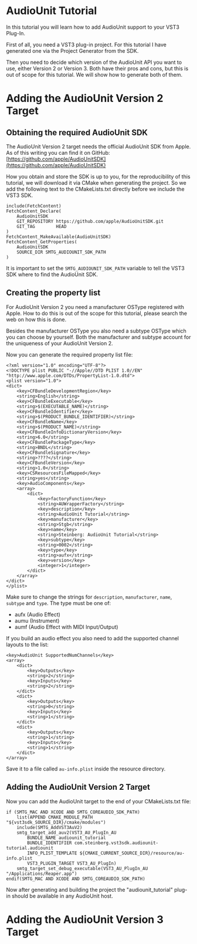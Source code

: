 #  AudioUnit Tutorial

In this tutorial you will learn how to add AudioUnit support to your VST3 Plug-In.

First of all, you need a VST3 plug-in project. For this tutorial I have generated one via the Project Generator from the SDK.

Then you need to decide which version of the AudioUnit API you want to use, either 
Version 2 or Version 3. Both have their pros and cons, but this is out of scope for this tutorial.
We will show how to generate both of them.

# Adding the AudioUnit Version 2 Target

## Obtaining the required AudioUnit SDK

The AudioUnit Version 2 target needs the official AudioUnit SDK from Apple.
As of this writing you can find it on GitHub: [https://github.com/apple/AudioUnitSDK](https://github.com/apple/AudioUnitSDK)

How you obtain and store the SDK is up to you, for the reproducibility of this tutorial, we will download it via CMake when generating the project.
So we add the following text to the CMakeLists.txt directly before we include the VST3 SDK.

```
include(FetchContent)
FetchContent_Declare(
	AudioUnitSDK
	GIT_REPOSITORY https://github.com/apple/AudioUnitSDK.git
	GIT_TAG        HEAD
)
FetchContent_MakeAvailable(AudioUnitSDK)
FetchContent_GetProperties(
	AudioUnitSDK
	SOURCE_DIR SMTG_AUDIOUNIT_SDK_PATH
)
```

It is important to set the `SMTG_AUDIOUNIT_SDK_PATH` variable to tell the VST3 SDK where to find the AudioUnit SDK.

## Creating the property list

For AudioUnit Version 2 you need a manufacturer OSType registered with Apple. 
How to do this is out of the scope for this tutorial, please search the web on how this is done.

Besides the manufacturer OSType you also need a subtype OSType which you can choose by yourself.
Both the manufacturer and subtype account for the uniqueness of your AudioUnit Version 2.

Now you can generate the required property list file:

```
<?xml version="1.0" encoding="UTF-8"?>
<!DOCTYPE plist PUBLIC "-//Apple//DTD PLIST 1.0//EN" "http://www.apple.com/DTDs/PropertyList-1.0.dtd">
<plist version="1.0">
<dict>
	<key>CFBundleDevelopmentRegion</key>
	<string>English</string>
	<key>CFBundleExecutable</key>
	<string>$(EXECUTABLE_NAME)</string>
	<key>CFBundleIdentifier</key>
	<string>$(PRODUCT_BUNDLE_IDENTIFIER)</string>
	<key>CFBundleName</key>
	<string>$(PRODUCT_NAME)</string>
	<key>CFBundleInfoDictionaryVersion</key>
	<string>6.0</string>
	<key>CFBundlePackageType</key>
	<string>BNDL</string>
	<key>CFBundleSignature</key>
	<string>????</string>
	<key>CFBundleVersion</key>
	<string>1.0</string>
	<key>CSResourcesFileMapped</key>
	<string>yes</string>
	<key>AudioComponents</key>
	<array>
		<dict>
			<key>factoryFunction</key>
			<string>AUWrapperFactory</string>
			<key>description</key>
			<string>AudioUnit Tutorial</string>
			<key>manufacturer</key>
			<string>Stgb</string>
			<key>name</key>
			<string>Steinberg: AudioUnit Tutorial</string>
			<key>subtype</key>
			<string>0002</string>
			<key>type</key>
			<string>aufx</string>
			<key>version</key>
			<integer>1</integer>
		</dict>
	</array>
</dict>
</plist>
```

Make sure to change the strings for `description`, `manufacturer`, `name`, `subtype` and `type`.
The type must be one of:
- aufx (Audio Effect)
- aumu (Instrument)
- aumf (Audio Effect with MIDI Input/Output)

If you build an audio effect you also need to add the supported channel layouts to the list:

```
<key>AudioUnit SupportedNumChannels</key>
<array>
	<dict>
		<key>Outputs</key>
		<string>2</string>
		<key>Inputs</key>
		<string>2</string>
	</dict>
	<dict>
		<key>Outputs</key>
		<string>0</string>
		<key>Inputs</key>
		<string>1</string>
	</dict>
	<dict>
		<key>Outputs</key>
		<string>1</string>
		<key>Inputs</key>
		<string>1</string>
	</dict>
</array>
```

Save it to a file called `au-info.plist` inside the resource directory.

## Adding the AudioUnit Version 2 Target

Now you can add the AudioUnit target to the end of your CMakeLists.txt file:

```
if (SMTG_MAC AND XCODE AND SMTG_COREAUDIO_SDK_PATH)
	list(APPEND CMAKE_MODULE_PATH "${vst3sdk_SOURCE_DIR}/cmake/modules")
	include(SMTG_AddVST3AuV2)
	smtg_target_add_auv2(VST3_AU_PlugIn_AU
		BUNDLE_NAME audiounit_tutorial
		BUNDLE_IDENTIFIER com.steinberg.vst3sdk.audiounit-tutorial.audiounit
		INFO_PLIST_TEMPLATE ${CMAKE_CURRENT_SOURCE_DIR}/resource/au-info.plist
		VST3_PLUGIN_TARGET VST3_AU_PlugIn)
    smtg_target_set_debug_executable(VST3_AU_PlugIn_AU "/Applications/Reaper.app")
endif(SMTG_MAC AND XCODE AND SMTG_COREAUDIO_SDK_PATH)
```

Now after generating and building the project the "audiounit_tutorial" plug-in should be available in
any AudioUnit host.

# Adding the AudioUnit Version 3 Target
